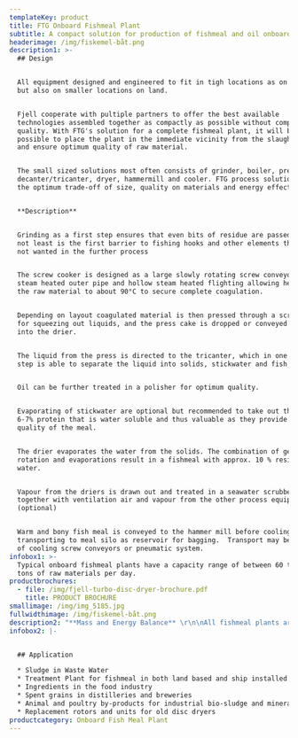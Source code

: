 ```yaml
---
templateKey: product
title: FTG Onboard Fishmeal Plant
subtitle: A compact solution for production of fishmeal and oil onboard a vessel
headerimage: /img/fiskemel-båt.png
description1: >-
  ## Design


  All equipment designed and engineered to fit in tigh locations as on vessels
  but also on smaller locations on land. 


  Fjell cooperate with pultiple partners to offer the best available
  technologies assembled together as compactly as possible without compromising
  quality. With FTG's solution for a complete fishmeal plant, it will be
  possible to place the plant in the immediate vicinity from the slaughteries
  and ensure optimum quality of raw material.


  The small sized solutions most often consists of grinder, boiler, press,
  decanter/tricanter, dryer, hammermill and cooler. FTG process solution ensure
  the optimum trade-off of size, quality on materials and energy effectiveness. 


  **Description**


  Grinding as a first step ensures that even bits of residue are passed on - and
  not least is the first barrier to fishing hooks and other elements that are
  not wanted in the further process


  The screw cooker is designed as a large slowly rotating screw conveyor with
  steam heated outer pipe and hollow steam heated flighting allowing heating of
  the raw material to about 90°C to secure complete coagulation. 


  Depending on layout coagulated material is then pressed through a screwpress
  for squeezing out liquids, and the press cake is dropped or conveyed directly
  into the drier.


  The liquid from the press is directed to the tricanter, which in one single
  step is able to separate the liquid into solids, stickwater and fish oil. 


  Oil can be further treated in a polisher for optimum quality.


  Evaporating of stickwater are optional but recommended to take out the last
  6-7% protein that is water soluble and thus valuable as they provide a better
  quality of the meal.


  The drier evaporates the water from the solids. The combination of gentle
  rotation and evaporations result in a fishmeal with approx. 10 % residual
  water.


  Vapour from the driers is drawn out and treated in a seawater scrubber
  together with ventilation air and vapour from the other process equipment.
  (optional)


  Warm and bony fish meal is conveyed to the hammer mill before cooling and
  transporting to meal silo as reservoir for bagging.  Transport may be by means
  of cooling screw conveyors or pneumatic system.
infobox1: >-
  Typical onboard fishmeal plants have a capacity range of between 60 to 250
  tons of raw materials per day.
productbrochures:
  - file: /img/fjell-turbo-disc-dryer-brochure.pdf
    title: PRODUCT BROCHURE
smallimage: /img/img_5185.jpg
fullwidthimage: /img/fiskemel-båt.png
description2: "**Mass and Energy Balance** \r\n\nAll fishmeal plants are being calculated based on given numbers for rest raw material to be processed. This calculation are set up in a Mass and Energy Balance Scheme to specify dimensions on all equipment and piping. \n\n**Flowsheet**\n\nAfter finalizing a M&E balance we produce a flowsheet and 3D drawing to optimize the tradeoff betwen size, quality in materials and cost. \n\n**P&ID** \n\nTogether with client or yard, we produce all necessarry drawings and plan all interfaces for easy assembly and use. Of course PLC system are included - and can be integrated to most common PLC systems (for global control)"
infobox2: |-


  ## Application

  * Sludge in Waste Water 
  * Treatment Plant for fishmeal in both land based and ship installed plants 
  * Ingredients in the food industry
  * Spent grains in distilleries and breweries
  * Animal and poultry by-products for industrial bio-sludge and mineral sludge 
  * Replacement rotors and units for old disc dryers
productcategory: Onboard Fish Meal Plant
---
```


